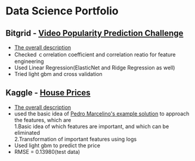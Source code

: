 # Data Science Portfolio
## Bitgrid - [Video Popularity Prediction Challenge](https://github.com/TS-0910/Data-Science-Portfolio/blob/master/Video%20Popularity%20Prediction%20Challenge_12.2.2021.ipynb)
- [The overall description](https://bitgrit.net/competition/11#)<br/>
- Checked ｃorrelation coefficient and correlation reatio for feature engineering
- Used Linear Regression(ElasticNet and Ridge Regression as well)
- Tried light gbm and cross validation

## Kaggle - [House Prices](https://github.com/TS-0910/Kaggle_House_Prices/blob/master/house-price-ts-0910%20(1).ipynb)
- [The overall description](https://www.kaggle.com/c/house-prices-advanced-regression-techniques)
- used the basic idea of [Pedro Marcelino's example solution](https://www.kaggle.com/pmarcelino/comprehensive-data-exploration-with-python) to approach the features, which are<br/>
1.Basic idea of which features are important, and which can be eliminated<br/>
2.Transformation of important features using logs<br/>
- Used light gbm to predict the price
- RMSE = 0.13980(test data)
